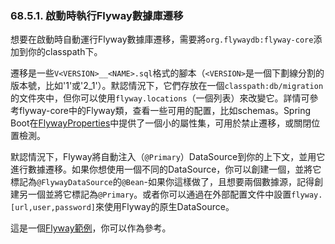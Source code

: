 ### 68.5.1. 啟動時執行Flyway數據庫遷移

想要在啟動時自動運行Flyway數據庫遷移，需要將`org.flywaydb:flyway-core`添加到你的classpath下。

遷移是一些`V<VERSION>__<NAME>.sql`格式的腳本（`<VERSION>`是一個下劃線分割的版本號，比如'1'或'2_1'）。默認情況下，它們存放在一個`classpath:db/migration`的文件夾中，但你可以使用`flyway.locations`（一個列表）來改變它。詳情可參考flyway-core中的Flyway類，查看一些可用的配置，比如schemas。Spring Boot在[FlywayProperties](http://github.com/spring-projects/spring-boot/tree/master/spring-boot-autoconfigure/src/main/java/org/springframework/boot/autoconfigure/flyway/FlywayProperties.java)中提供了一個小的屬性集，可用於禁止遷移，或關閉位置檢測。

默認情況下，Flyway將自動注入（`@Primary`）DataSource到你的上下文，並用它進行數據遷移。如果你想使用一個不同的DataSource，你可以創建一個，並將它標記為`@FlywayDataSource`的`@Bean`-如果你這樣做了，且想要兩個數據源，記得創建另一個並將它標記為`@Primary`。或者你可以通過在外部配置文件中設置`flyway.[url,user,password]`來使用Flyway的原生DataSource。

這是一個[Flyway範例](http://github.com/spring-projects/spring-boot/tree/master/spring-boot-samples/spring-boot-sample-flyway)，你可以作為參考。
